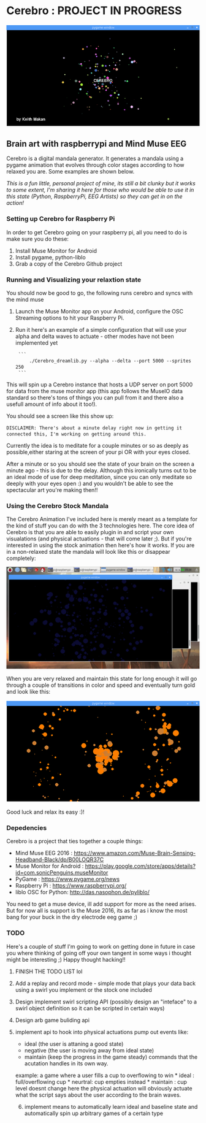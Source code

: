 # Cerebro : PROJECT IN PROGRESS
![alt text](https://raw.githubusercontent.com/k3170makan/Cerebro/master/loading_screen2.png "loading screen")

## Brain art with raspberrypi and Mind Muse EEG
Cerebro is a digital mandala generator. It generates a mandala using
a pygame animation that evolves through color stages according to how relaxed you are. Some examples are shown below.

*This is a fun little, personal project of mine, its still a bit
clunky but it works to some extent, I'm sharing it here for those 
who would be able to use it in this state (Python, RaspberryPi, 
EEG Artists) so they can get in on the action!*


### Setting up Cerebro for Raspberry Pi
In order to get Cerebro going on your raspberry pi, all you need to do is
make sure you do these:

1. Install Muse Monitor for Android
2. Install pygame, python-liblo
3. Grab a copy of the Cerebro Github project

### Running and Visualizing your relaxtion state
You should now be good to go, the following runs cerebro and syncs with
the mind muse
1. Launch the Muse Monitor app on your Android, configure the OSC Streaming options to hit your Raspberry Pi.
2. Run it here's an example of a simple configuration that will use your alpha and delta waves to actuate - other modes have not been implemented yet

		```
			./Cerebro_dreamlib.py --alpha --delta --port 5000 --sprites 250
		```
This will spin up a Cerebro instance that hosts a UDP server on
port 5000 for data from the muse monitor app (this app follows the
MuseIO data standard so there's tons of things you can pull from it
and there also a usefull amount of info about it too!). 

You should see a screen like this show up:
	 	
	DISCLAIMER: There's about a minute delay right now in getting it connected this, I'm working on getting around this.

Currently the idea is to meditate for a couple minutes or so as deeply as possible,either staring at the screen of your pi OR with your eyes closed.

After a minute or so you should see the state of your brain on the
screen a minute ago - this is due to the delay. Although this ironically
turns out to be an ideal mode of use for deep meditation, since you can
only meditate so deeply with your eyes open :) and you wouldn't be able
to see the spectacular art you're making then!!

### Using the Cerebro Stock Mandala

The Cerebro Animation I've included here is merely meant as a template
for the kind of stuff you can do with the 3 technologies here. The core
idea of Cerebro is that you are able to easily plugin in and script your
own visualations (and physical actuations - that will come later ;). But
 if you're interested in using the stock animation then here's how it works.
If you are in a non-relaxed state the mandala will look like this or disappear completely:

![alt text](https://raw.githubusercontent.com/k3170makan/Cerebro/master/low_alpha.png "low alpha")

When you are very relaxed and maintain this state for long enough it will
go through a couple of transitions in color and speed and eventually 
turn gold and look like this:

![alt text](https://raw.githubusercontent.com/k3170makan/Cerebro/master/high_alpha.png "high alpha")

Good luck and relax its easy :)!

### Depedencies
Cerebro is a project that ties together a couple things:
* Mind Muse EEG 2016 : https://www.amazon.com/Muse-Brain-Sensing-Headband-Black/dp/B00LOQR37C
* Muse Monitor for Android : https://play.google.com/store/apps/details?id=com.sonicPenguins.museMonitor
* PyGame :  https://www.pygame.org/news
* Raspberry Pi : https://www.raspberrypi.org/
* liblo OSC for Python: http://das.nasophon.de/pyliblo/

You need to get a muse device, ill add support for more as the need arises. But for now all is support is the Muse 2016, its as far as i know the most
bang for your buck in the dry electrode eeg game ;)

### TODO
Here's a couple of stuff I'm going to work on getting done in future in
case you where thinking of going off your own tangent in some ways i 
thought might be interesting ;) Happy thought hacking!!

1. FINISH THE TODO LIST lol
2. Add a replay and record mode - simple mode that plays your data back
		using a swirl you implement or the stock one included
3. Design implement swirl scripting API (possibly design an "inteface" to a swirl object definition so it can be scripted in certain ways)
4. Design arb game buliding api
5. implement api to hook into physical actuations pump out events like:
	* ideal (the user is attaning a good state)
	* negative (the user is moving away from ideal state)
	* maintain (keep the progress in the game steady) commands that the acutation handles in its own way. 
	
	example: a game where a user fills a cup to overflowing to win
			* ideal : full/overflowing cup
			* neurtral: cup empties instead
			* maintain : cup level doesnt change 
	here the physical actuation will obviously actuate what the script says
	about the user according to the brain waves.

	6. implement means to automatically learn ideal and baseline state
		and automatically spin up arbitrary games of a certain type

